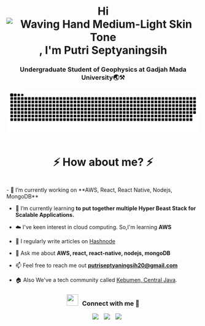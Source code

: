 <h1 align="center">Hi <img src="https://raw.githubusercontent.com/Tarikul-Islam-Anik/Animated-Fluent-Emojis/master/Emojis/Hand%20gestures/Waving%20Hand%20Medium-Light%20Skin%20Tone.png" alt="Waving Hand Medium-Light Skin Tone" width="25" height="25" />, I'm Putri Septyaningsih</h1>
<h3 align="center">Undergraduate Student of Geophysics at Gadjah Mada University🌏⚒
</h3>
<!--- snake -->
<div align="center">
  <img  src="https://github.com/1999AZZAR/1999AZZAR/blob/main/resources/img/grid-snake.svg"
       alt="snake" /></a>
</div>

<br>
<h1 align="center">⚡️ How about me? ⚡️</h1>

<br>
</h3>
 <!--Intro start-->
- 🔭 I’m currently working on **AWS, React, React Native, Nodejs, MongoDB**

- 🌱 I’m currently learning **to put together multiple Hyper Beast Stack for Scalable Applications.**

- ☁️ I've keen interest in cloud computing. So,I'm learning **AWS**

- 📝 I regularly write articles on [Hashnode](https://1010nishant.hashnode.dev/)

- 💬 Ask me about **AWS, react, react-native, nodejs, mongoDB**

- 📫 Feel free to reach me out **putriseptyaningsih20@gmail.com**

- 🏠 Also We've a tech community called [Kebumen, Central Java](https://goo.gl/maps/txY8G32yJpNUjS2M7).
<!--Intro end-->


<h3 align="center" > <img src="https://media.giphy.com/media/iY8CRBdQXODJSCERIr/giphy.gif" width="30" height="30" style="margin-right: 10px;">Connect with me 🤝 </h3>

<p align="center">

 <div align="center"  class="icons-social" style="margin-left: 10px;">
        <a style="margin-left: 10px;"  target="_blank" href="https://www.linkedin.com/in/putri-septyaningsih-890524246/">
			<img src="https://img.icons8.com/doodle/40/000000/linkedin--v2.png"></a>
			<a style="margin-left: 10px;" target="_blank" href="https://instagram.com/putrissep_">
			<img src="https://img.icons8.com/doodle/40/000000/instagram-new--v2.png"></a>
		<a style="margin-left: 10px;" target="_blank" href="https://twitter.com/cimcimorymatcha">
			<img src="https://img.icons8.com/doodle/1x/twitter-squared--v2.png" ></a>
      </div>

</p>

  
